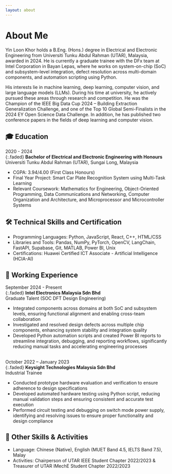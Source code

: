 ```yaml
---
layout: about
---
```


# About Me
Yin Loon Khor holds a B.Eng. (Hons.) degree in Electrical and Electronic Engineering from Universiti Tunku Abdul Rahman (UTAR), Malaysia, awarded in 2024. 
He is currently a graduate trainee with the DFx team at Intel Corporation in Bayan Lepas, where he works on system-on-chip (SoC) and subsystem-level integration, defect resolution across multi-domain components, and automation scripting using Python.<br>

His interests lie in machine learning, deep learning, computer vision, and large language models (LLMs). During his time at university, he actively pursued these areas through research and competition. 
He was the Champion of the IEEE Big Data Cup 2024 – Building Extraction Generalization Challenge, and one of the Top 10 Global Semi-Finalists in the 2024 EY Open Science Data Challenge. In addition, he has published two conference papers in the fields of deep learning and computer vision.

## 🎓 Education
2020 - 2024<br>
{:.faded}
**Bachelor of Electrical and Electronic Engineering with Honours**<br>
Universiti Tunku Abdul Rahman (UTAR), Sungai Long, Malaysia<br>
- CGPA: 3.94/4.00 (First Class Honours)<br>
- Final Year Project: Smart Car Plate Recognition System using Multi-Task Learning<br>
- Relevant Coursework: Mathematics for Engineering, Object-Oriented Programming, Data Communications and Networking, 
Computer Organization and Architecture, and Microprocessor and Microcontroller Systems<br>

## 🛠️ Technical Skills and Certification
- Programming Languages: Python, JavaScript, React, C++, HTML/CSS<br>
- Libraries and Tools: Pandas, NumPy, PyTorch, OpenCV, LangChain, FastAPI, Supabase, Git, MATLAB, Power BI, Unix<br>
- Certifications: Huawei Certified ICT Associate - Artificial Intelligence (HCIA-AI)<br>

## 💼 Working Experience
September 2024 - Present<br>
{:.faded}
**Intel Electronics Malaysia Sdn Bhd**<br>
Graduate Talent (SOC DFT Design Engineering)<br>
- Integrated components across domains at both SoC and subsystem levels, ensuring functional alignment and enabling cross-team collaboration<br>
- Investigated and resolved design defects across multiple chip components, enhancing system stability and integration quality<br>
- Developed Python automation scripts and created Power BI reports to streamline integration, debugging, and reporting workflows, significantly reducing manual tasks and accelerating engineering processes<br><br>

October 2022 – January 2023<br>
{:.faded}
**Keysight Technologies Malaysia Sdn Bhd**<br>
Industrial Trainee<br>
- Conducted prototype hardware evaluation and verification to ensure adherence to design specifications<br>
- Developed automated hardware testing using Python script, reducing manual validation steps and ensuring consistent and accurate test execution<br>
- Performed circuit testing and debugging on switch mode power supply, identifying and resolving issues to ensure proper functionality and design compliance<br>

## 🧩 Other Skills & Activities
- Language: Chinese (Native), English (MUET Band 4.5, IELTS Band 7.5), Malay<br>
- Activities: Chairperson of UTAR IEEE Student Chapter 2022/2023 & Treasurer of UTAR IMechE Student Chapter 2022/2023
